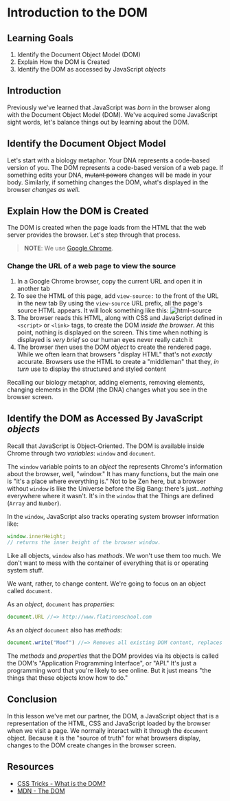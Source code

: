 # Introduction to the DOM

## Learning Goals

1. Identify the Document Object Model (DOM)
2. Explain How the DOM is Created
3. Identify the DOM as accessed by JavaScript _objects_

## Introduction
Previously we've learned that JavaScript was _born_ in the browser along with
the Document Object Model (DOM). We've acquired some JavaScript sight words,
let's balance things out by learning about the DOM.


## Identify the Document Object Model

Let's start with a biology metaphor. Your DNA represents a code-based version
of you. The DOM represents a code-based version of a web page. If something
edits your DNA, <span style="text-decoration: line-through">mutant powers</span> changes will be made in your body. Similarly,
if something changes the DOM, what's displayed in the browser _changes as
well_.

## Explain How the DOM is Created

The DOM is created when the page loads from the HTML that the web server
provides the browser. Let's step through that process.

> **NOTE**: We use [Google Chrome][chrome].

### Change the URL of a web page to view the source

1. In a Google Chrome browser, copy the current URL and open it in another tab
2. To see the HTML of this page, add `view-source:` to the front of the URL in the new tab
   By using the `view-source` URL prefix, all the page's source HTML appears.
   It will look something like this:
   ![html-source](https://s3.amazonaws.com/learn-verified/html-javascript-lesson.png)
3. The browser reads this HTML, along with CSS and JavaScript defined in
   `<script>` or `<link>` tags, to create the DOM _inside the browser_. At this
   point, nothing is displayed on the screen. This time when nothing is
   displayed is _very brief_ so our human eyes never really catch it
4. The browser _then_ uses the DOM _object_ to create the rendered page. While we
   often learn that browsers "display HTML" that's not _exactly_ accurate.
   Browsers use the HTML to create a "middleman" that they, _in turn_ use to
   display the structured and styled content

Recalling our biology metaphor, adding elements, removing elements, changing
elements in the DOM (the DNA) changes what you see in the browser screen.

## Identify the DOM as Accessed By JavaScript _objects_

Recall that JavaScript is Object-Oriented. The DOM is available inside Chrome
through two _variables_: `window` and `document`.

The `window` variable points to an _object_ the represents Chrome's information
about the browser, well, "window." It has many functions, but the main one is
"it's a place where everything is." Not to be Zen here, but a browser without
`window` is like the Universe before the Big Bang: there's just..._nothing_
everywhere where it wasn't. It's in the `window` that the Things are defined
(`Array` and `Number`).

In the `window`, JavaScript also tracks operating system browser information
like:

```javascript
window.innerHeight;
// returns the inner height of the browser window.
```

Like all objects, `window` also has _methods_.  We won't use them too much.
We don't want to mess with the container of everything that is or operating
system stuff.

We want, rather, to change content. We're going to focus on an object called
`document`.

As an _object_, `document` has _properties_:

```javascript
document.URL //=> http://www.flatironschool.com
```

As an _object_ `document` also has _methods_:

```javascript
document.write("Moof") //=> Removes all existing DOM content, replaces it with "Moof"
```

The _methods_ and _properties_ that the DOM provides via its objects is called
the DOM's "Application Programming Interface", or "API." It's just a programming
word that you're likely to see online. But it just means "the things that these
objects know how to do."

## Conclusion

In this lesson we've met our partner, the DOM, a JavaScript object that is a
representation of the HTML, CSS and JavaScript loaded by the browser when we
visit a page. We normally interact with it through the `document` object.
Because it is the "source of truth" for what browsers display, changes to the
DOM create changes in the browser screen.


## Resources

- [CSS Tricks - What is the DOM?](https://css-tricks.com/dom/)
- [MDN - The DOM](https://developer.mozilla.org/en-US/docs/Web/API/Document_Object_Model/Introduction)

[chrome]: https://www.google.com/chrome/browser/desktop/index.html